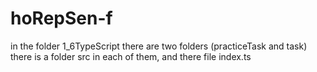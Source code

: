 # hoRepSen-f

in the folder 1_6TypeScript there are two folders (practiceTask and task) there is a folder src in each of them, and there file index.ts
